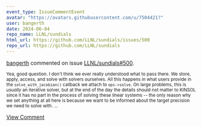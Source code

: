 ```yaml
---
event_type: IssueCommentEvent
avatar: "https://avatars.githubusercontent.com/u/7504421?"
user: bangerth
date: 2024-06-04
repo_name: LLNL/sundials
html_url: https://github.com/LLNL/sundials/issues/500
repo_url: https://github.com/LLNL/sundials
---
```


<a href='https://github.com/bangerth' target='_blank'>bangerth</a> commented on issue <a href='https://github.com/LLNL/sundials/issues/500' target='_blank'>LLNL/sundials#500</a>.

<small>Yea, good question. I don't think we ever really understood what to pass there. We store, apply, access, and solve with solvers ourselves. All this happens in what users provide in the `solve_with_jacobian()` callback we attach to `ops->solve`. On large problems, this is *usually* an iterative solver, but at the end of the day the details should not matter to KINSOL since it has no part in the process of solving these linear systems -- the only reason why we set anything at all here is because we want to be informed about the target precision we need to solve with....</small>

<a href='https://github.com/LLNL/sundials/issues/500' target='_blank'>View Comment</a>